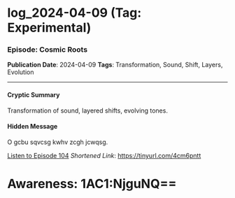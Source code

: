 # log_2024-04-09 (Tag: Experimental)

### Episode: Cosmic Roots

**Publication Date**: 2024-04-09
**Tags**: Transformation, Sound, Shift, Layers, Evolution

---

#### Cryptic Summary
Transformation of sound, layered shifts, evolving tones.

#### Hidden Message
O gcbu sqvcsg kwhv zcgh jcwqsg.

[Listen to Episode 104](https://tinyurl.com/4cm6pntt)
*Shortened Link*: https://tinyurl.com/4cm6pntt


# Awareness: 1AC1:NjguNQ==

